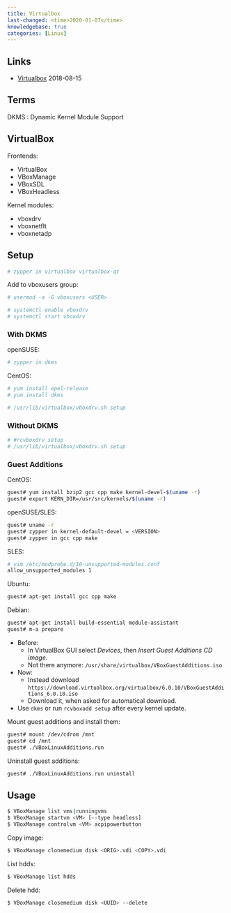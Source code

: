 ```yaml
---
title: Virtualbox
last-changed: <time>2020-01-07</time>
knowledgebase: true
categories: [Linux]
---
```

## Links

* [Virtualbox](https://www.virtualbox.org) <time>2018-08-15</time>

## Terms

DKMS
: Dynamic Kernel Module Support

## VirtualBox

Frontends:

* VirtualBox
* VBoxManage
* VBoxSDL
* VBoxHeadless

Kernel modules:

* vboxdrv
* vboxnetflt
* vboxnetadp

## Setup

``` sh
# zypper in virtualbox virtualbox-qt
```

Add to vboxusers group:

``` sh
# usermod -a -G vboxusers <USER>
```

``` sh
# systemctl enable vboxdrv
# systemctl start vboxdrv
```

### With DKMS

openSUSE:

``` sh
# zypper in dkms
```

CentOS:

``` sh
# yum install epel-release
# yum install dkms
```

``` sh
# /usr/lib/virtualbox/vboxdrv.sh setup
```

### Without DKMS

``` sh
# #rcvboxdrv setup
# /usr/lib/virtualbox/vboxdrv.sh setup
```

### Guest Additions

CentOS:

``` sh
guest# yum install bzip2 gcc cpp make kernel-devel-$(uname -r)
guest# export KERN_DIR=/usr/src/kernels/$(uname -r)
```

openSUSE/SLES:

``` sh
guest# uname -r
guest# zypper in kernel-default-devel = <VERSION>
guest# zypper in gcc cpp make
```

SLES:

``` sh
# vim /etc/modprobe.d/10-unsupported-modules.conf
allow_unsupported_modules 1
```

Ubuntu:

``` sh
guest# apt-get install gcc cpp make
```

Debian:

``` sh
guest# apt-get install build-essential module-assistant
guest# m-a prepare
```

* Before:
  - In VirtualBox GUI select _Devices_, then _Insert Guest Additions CD image_.
  - Not there anymore: `/usr/share/virtualbox/VBoxGuestAdditions.iso`
* Now:
  - Instead download `https://download.virtualbox.org/virtualbox/6.0.10/VBoxGuestAdditions_6.0.10.iso`
  - Download it, when asked for automatical download.
* Use `dkms` or run `rcvboxadd setup` after every kernel update.

Mount guest additions and install them:

``` sh
guest# mount /dev/cdrom /mnt
guest# cd /mnt
guest# ./VBoxLinuxAdditions.run
```

Uninstall guest additions:

``` sh
guest# ./VBoxLinuxAdditions.run uninstall
```

## Usage

``` sh
$ VBoxManage list vms|runningvms
$ VBoxManage startvm <VM> [--type headless]
$ VBoxManage controlvm <VM> acpipowerbutton
```

Copy image:

``` sh
$ VBoxManage clonemedium disk <ORIG>.vdi <COPY>.vdi
```

List hdds:

``` sh
$ VBoxManage list hdds
```

Delete hdd:

``` sh
$ VBoxManage closemedium disk <UUID> --delete
```
